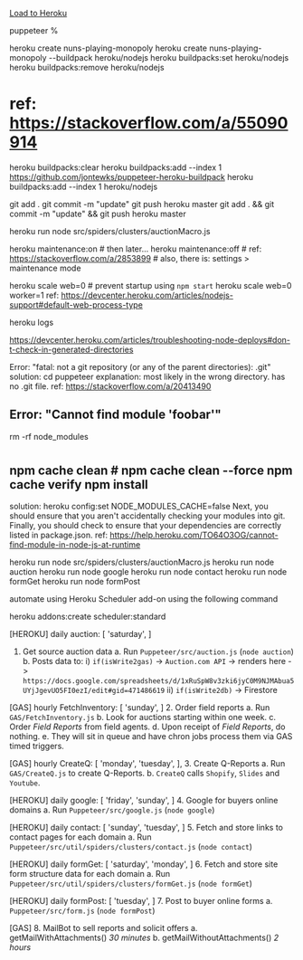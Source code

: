 [Load to Heroku](https://dashboard.heroku.com/apps/nuns-playing-monopoly/deploy/heroku-git)
  <!-- terminal -->
  puppeteer %
  <!-- create app -->
  heroku create nuns-playing-monopoly
    heroku create nuns-playing-monopoly --buildpack heroku/nodejs
  heroku buildpacks:set heroku/nodejs
    heroku buildpacks:remove heroku/nodejs
  <!-- enable buildpacks for puppeteer compatible with heroku -->
  # ref: https://stackoverflow.com/a/55090914
  heroku buildpacks:clear
  heroku buildpacks:add --index 1 https://github.com/jontewks/puppeteer-heroku-buildpack
  heroku buildpacks:add --index 1 heroku/nodejs
  <!-- deploy app -->
  git add .
  git commit -m "update"
  git push heroku master
  git add . && git commit -m "update" && git push heroku master
  <!-- local test run -->
  heroku run node src/spiders/clusters/auctionMacro.js
  <!-- kill switch to stop running processes -->
  heroku maintenance:on
    # then later...
  heroku maintenance:off
    # ref: https://stackoverflow.com/a/2853899
    # also, there is: settings > maintenance mode
  <!-- for non-web apps with no Procfile -->
  heroku scale web=0 # prevent startup using `npm start`
  heroku scale web=0 worker=1
  ref: https://devcenter.heroku.com/articles/nodejs-support#default-web-process-type
  <!-- logging (automated cloud runs) -->
  heroku logs
  <!-- troubleshooting -->
  https://devcenter.heroku.com/articles/troubleshooting-node-deploys#don-t-check-in-generated-directories
  <!-- error notes -->
  Error: "fatal: not a git repository (or any of the parent directories): .git"
  solution: cd puppeteer
  explanation: most likely in the wrong directory. has no .git file.
  ref: https://stackoverflow.com/a/20413490
  <!-- error notes -->
  Error: "Cannot find module 'foobar'"
  ---
  rm -rf node_modules
  # <manually remove node_modules>
  # <manually remove package-lock.json>
  npm cache clean # <obsolete>
  npm cache clean --force
  npm cache verify
  npm install
  ---
  solution: heroku config:set NODE_MODULES_CACHE=false
    Next, you should ensure that you aren't accidentally checking your modules into git.
    Finally, you should check to ensure that your dependencies are correctly listed in package.json.
  ref: https://help.heroku.com/TO64O3OG/cannot-find-module-in-node-js-at-runtime
  <!-- tasks -->
  heroku run node src/spiders/clusters/auctionMacro.js
  heroku run node auction
  heroku run node google
  heroku run node contact
  heroku run node formGet
  heroku run node formPost
  <!-- schedule tasks -->
  automate using Heroku Scheduler add-on using the following command
  <!-- https://devcenter.heroku.com/articles/scheduler -->
  heroku addons:create scheduler:standard

[HEROKU] daily
auction: [ 'saturday', ]
1. Get source auction data
   a. Run `Puppeteer/src/auction.js` (`node auction`)
   b. Posts data to:
      i) `if(isWrite2gas)` -> `Auction.com API` -> renders here ->
      `https://docs.google.com/spreadsheets/d/1xRuSpW8v3zki6jyC0M9NJMAbua5UYjJgevUO5FI0ezI/edit#gid=471486619`
      ii) `if(isWrite2db)` -> Firestore

[GAS] hourly
FetchInventory: [ 'sunday', ]
2. Order field reports
   a. Run `GAS/FetchInventory.js`
   b. Look for auctions starting within one week.
   c. Order *Field Reports* from field agents.
   d. Upon receipt of *Field Reports*, do nothing.
   e. They will sit in queue and have chron jobs process them via GAS timed triggers.

[GAS] hourly
CreateQ: [ 'monday', 'tuesday', ],
3. Create Q-Reports
   a. Run `GAS/CreateQ.js` to create Q-Reports.
   b. `CreateQ` calls `Shopify`, `Slides` and `Youtube`.

[HEROKU] daily
google: [ 'friday', 'sunday', ]
4. Google for buyers online domains
   a. Run `Puppeteer/src/google.js` (`node google`)

[HEROKU] daily
contact: [ 'sunday', 'tuesday', ]
5. Fetch and store links to contact pages for each domain
   a. Run `Puppeteer/src/util/spiders/clusters/contact.js` (`node contact`)

[HEROKU] daily
formGet: [ 'saturday', 'monday', ]
6. Fetch and store site form structure data for each domain
   a. Run `Puppeteer/src/util/spiders/clusters/formGet.js` (`node formGet`)

[HEROKU] daily
formPost: [ 'tuesday', ]
7. Post to buyer online forms
   a. `Puppeteer/src/form.js`  (`node formPost`)

[GAS]
8. MailBot to sell reports and solicit offers
   a. getMailWithAttachments() *30 minutes*
   b. getMailWithoutAttachments() *2 hours*
